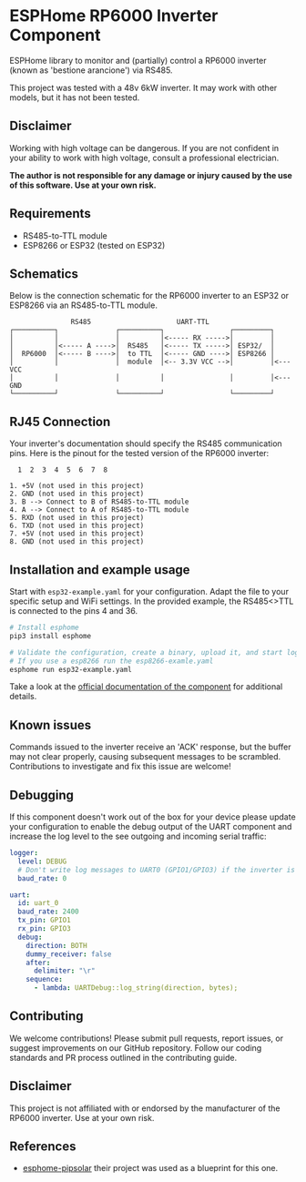 # ESPHome RP6000 Inverter Component

ESPHome library to monitor and (partially) control a RP6000 inverter (known as 'bestione arancione') via RS485.

This project was tested with a 48v 6kW inverter. It may work with other models, but it has not been tested.

## Disclaimer
Working with high voltage can be dangerous. If you are not confident in your ability to work with high voltage, consult a professional electrician.

**The author is not responsible for any damage or injury caused by the use of this software. Use at your own risk.**

## Requirements
* RS485-to-TTL module
* ESP8266 or ESP32 (tested on ESP32)


## Schematics
Below is the connection schematic for the RP6000 inverter to an ESP32 or ESP8266 via an RS485-to-TTL module. 


```
               RS485                     UART-TTL
┌──────────┐              ┌──────────┐                ┌─────────┐
│          │              │          │<----- RX ----->│         │
│          │<----- A ---->│  RS485   │<----- TX ----->│ ESP32/  │
│  RP6000  │<----- B ---->│  to TTL  │<----- GND ---->│ ESP8266 │
│          │              │  module  │<-- 3.3V VCC -->│         │<--- VCC
│          │              │          │                │         │<--- GND
└──────────┘              └──────────┘                └─────────┘
```


## RJ45 Connection
Your inverter's documentation should specify the RS485 communication pins. Here is the pinout for the tested version of the RP6000 inverter:

```
  1  2  3  4  5  6  7  8

1. +5V (not used in this project)
2. GND (not used in this project)
3. B --> Connect to B of RS485-to-TTL module
4. A --> Connect to A of RS485-to-TTL module
5. RXD (not used in this project)
6. TXD (not used in this project)
7. +5V (not used in this project)
8. GND (not used in this project)
```


## Installation and example usage
Start with `esp32-example.yaml` for your configuration. Adapt the file to your specific setup and WiFi settings.
In the provided example, the RS485<>TTL is connected to the pins 4 and 36.


```bash
# Install esphome
pip3 install esphome

# Validate the configuration, create a binary, upload it, and start logs
# If you use a esp8266 run the esp8266-examle.yaml
esphome run esp32-example.yaml
```


Take a look at the [official documentation of the component](https://esphome.io) for additional details.


## Known issues
Commands issued to the inverter receive an 'ACK' response, but the buffer may not clear properly, causing subsequent messages to be scrambled. Contributions to investigate and fix this issue are welcome!


## Debugging
If this component doesn't work out of the box for your device please update your configuration to enable the debug output of the UART component and increase the log level to the see outgoing and incoming serial traffic:


```yaml
logger:
  level: DEBUG
  # Don't write log messages to UART0 (GPIO1/GPIO3) if the inverter is connected to GPIO1/GPIO3
  baud_rate: 0

uart:
  id: uart_0
  baud_rate: 2400
  tx_pin: GPIO1
  rx_pin: GPIO3
  debug:
    direction: BOTH
    dummy_receiver: false
    after:
      delimiter: "\r"
    sequence:
      - lambda: UARTDebug::log_string(direction, bytes);
```


## Contributing
We welcome contributions! Please submit pull requests, report issues, or suggest improvements on our GitHub repository. Follow our coding standards and PR process outlined in the contributing guide.


## Disclaimer
This project is not affiliated with or endorsed by the manufacturer of the RP6000 inverter. Use at your own risk.


## References
* [esphome-pipsolar](https://github.com/syssi/esphome-pipsolar) their project was used as a blueprint for this one.
